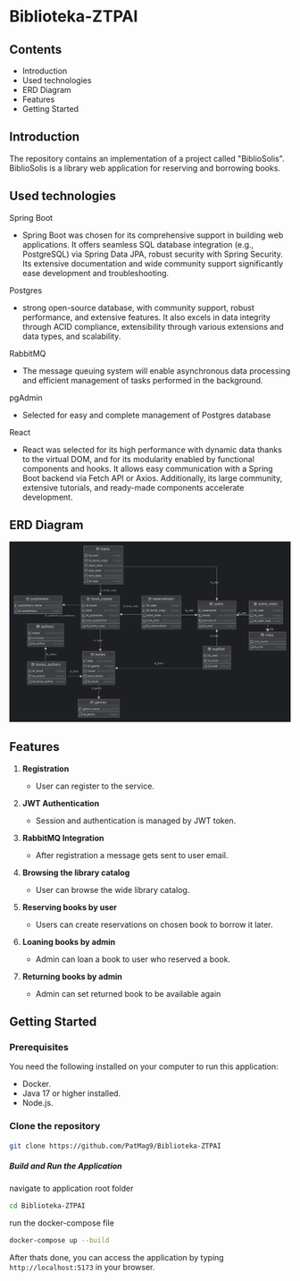 # Biblioteka-ZTPAI
## Contents
* Introduction
* Used technologies
* ERD Diagram
* Features
* Getting Started

## Introduction
The repository contains an implementation of a project called "BiblioSolis". BiblioSolis is a library web application for reserving and borrowing books.

## Used technologies
Spring Boot
- Spring Boot was chosen for its comprehensive support in building web applications. It offers seamless SQL database integration (e.g., PostgreSQL) via Spring Data JPA, robust security with Spring Security. Its extensive documentation and wide community support significantly ease development and troubleshooting.

Postgres
- strong open-source database, with community support, robust performance, and extensive features. It also excels in data integrity through ACID compliance, extensibility through various extensions and data types, and scalability.

RabbitMQ
- The message queuing system will enable asynchronous data processing and efficient management of tasks performed in the background.

pgAdmin
- Selected for easy and complete management of Postgres database

React
- React was selected for its high performance with dynamic data thanks to the virtual DOM, and for its modularity enabled by functional components and hooks. It allows easy communication with a Spring Boot backend via Fetch API or Axios. Additionally, its large community, extensive tutorials, and ready-made components accelerate development.

## ERD Diagram
![ERD](ERD.png)

## Features

1. **Registration**
    - User can register to the service.

2. **JWT Authentication**
    - Session and authentication is managed by JWT token.

3. **RabbitMQ Integration**
    - After registration a message gets sent to user email.

4. **Browsing the library catalog**
    - User can browse the wide library catalog.

5. **Reserving books by user**
    - Users can create reservations on chosen book to borrow it later.

6. **Loaning books by admin**
    - Admin can loan a book to user who reserved a book.

7. **Returning books by admin**
    - Admin can set returned book to be available again

## Getting Started

### Prerequisites
You need the following installed on your computer to run this application:
- Docker.
- Java 17 or higher installed.
- Node.js.

### Clone the repository

```bash
git clone https://github.com/PatMag9/Biblioteka-ZTPAI
```

##### Build and Run the Application
navigate to application root folder
```bash
cd Biblioteka-ZTPAI
```
run the docker-compose file
```bash
docker-compose up --build
```

After thats done, you can access the application by typing `http://localhost:5173` in your browser.